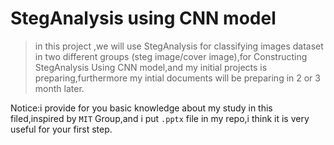 # StegAnalysis using CNN model
> in this project ,we will use StegAnalysis for classifying images dataset in two different groups (steg image/cover image),for Constructing StegAnalysis Using CNN model,and my initial projects is preparing,furthermore my intial documents will be preparing in 2 or 3 month later.

Notice:i provide for you basic knowledge about my study in this filed,inspired by `MIT` Group,and i put `.pptx` file in my repo,i think it is very useful for your first step.
